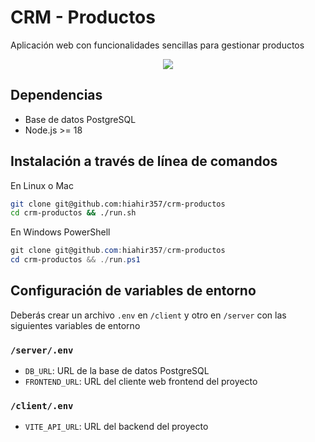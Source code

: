 # CRM - Productos

Aplicación web con funcionalidades sencillas para gestionar productos

<p align="center">
  <a href="https://skillicons.dev">
    <img src="https://skillicons.dev/icons?i=react,tailwind,express,nodejs,ts,postgresql&perline=13" />
  </a>
</p>

## Dependencias

- Base de datos PostgreSQL
- Node.js >= 18

## Instalación a través de línea de comandos

En Linux o Mac

```bash
git clone git@github.com:hiahir357/crm-productos
cd crm-productos && ./run.sh
```

En Windows PowerShell

```ps1
git clone git@github.com:hiahir357/crm-productos
cd crm-productos && ./run.ps1
```

## Configuración de variables de entorno

Deberás crear un archivo `.env` en `/client` y otro en `/server` con las siguientes variables de entorno

### `/server/.env`

- `DB_URL`: URL de la base de datos PostgreSQL
- `FRONTEND_URL`: URL del cliente web frontend del proyecto

### `/client/.env`

- `VITE_API_URL`: URL del backend del proyecto
